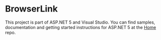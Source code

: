 BrowserLink
=====

This project is part of ASP.NET 5 and Visual Studio. You can find samples, documentation and getting started instructions for ASP.NET 5 at the [Home](https://www.github.com/aspnet/home) repo.

